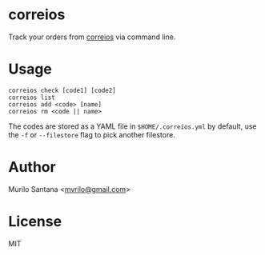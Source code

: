 # correios

Track your orders from [correios](http://www.correios.com.br/) via command line.

# Usage

```
correios check [code1] [code2]
correios list
correios add <code> [name]
correios rm <code || name>
```

The codes are stored as a YAML file in `$HOME/.correios.yml` by default, use
the `-f` or `--filestore` flag to pick another filestore.

# Author

Murilo Santana <<mvrilo@gmail.com>>

# License

MIT
